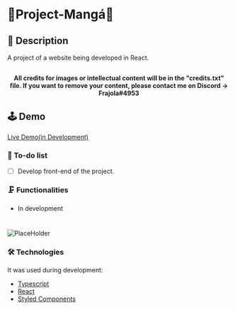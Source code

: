 # 📙Project-Mangá📙
## 📖 Description 
<p>A project of a website being developed in React.</p>

##

<h4 align="center">All credits for images or intellectual content will be in the "credits.txt" file. If you want to remove your content, please contact me on Discord -> Frajola#4953 <em></em></h4>

##

## 🕹️ Demo 
<a href="https://github.com/GuilhermeNono/Manga-site">Live Demo(in Development)</a>

### 📓 To-do list

- [ ] Develop front-end of the project.

### 🗜️ Functionalities

- In development

#
![PlaceHolder](https://sunsetmediawave.files.wordpress.com/2014/10/1-title1.gif)

### 🛠️ Technologies

It was used during development:
- [Typescript](https://www.typescriptlang.org/)
- [React](https://reactjs.org/)
- [Styled Components](https://styled-components.com/)

